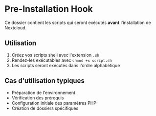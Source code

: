 # Pre-Installation Hook

Ce dossier contient les scripts qui seront exécutés **avant** l'installation de Nextcloud.

## Utilisation

1. Créez vos scripts shell avec l'extension `.sh`
2. Rendez-les exécutables avec `chmod +x script.sh`
3. Les scripts seront exécutés dans l'ordre alphabétique

## Cas d'utilisation typiques

- Préparation de l'environnement
- Vérification des prérequis
- Configuration initiale des paramètres PHP
- Création de dossiers spécifiques
